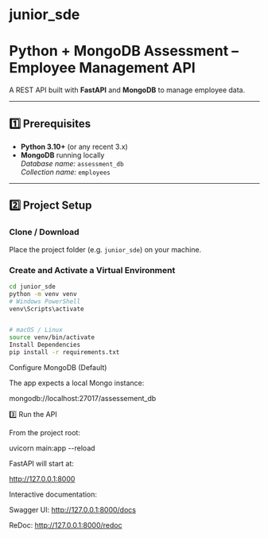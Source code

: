 # junior_sde
# Python + MongoDB Assessment – Employee Management API

A REST API built with **FastAPI** and **MongoDB** to manage employee data.

---

## 1️⃣  Prerequisites

* **Python 3.10+** (or any recent 3.x)
* **MongoDB** running locally  
  *Database name:* `assessment_db`  
  *Collection name:* `employees`

---

## 2️⃣  Project Setup

### Clone / Download
Place the project folder (e.g. `junior_sde`) on your machine.

### Create and Activate a Virtual Environment
```bash
cd junior_sde
python -m venv venv
# Windows PowerShell
venv\Scripts\activate


# macOS / Linux
source venv/bin/activate
Install Dependencies
pip install -r requirements.txt

```

Configure MongoDB (Default)

The app expects a local Mongo instance:

mongodb://localhost:27017/assessement_db




3️⃣ Run the API

From the project root:

uvicorn main:app --reload


FastAPI will start at:

http://127.0.0.1:8000


Interactive documentation:

Swagger UI: http://127.0.0.1:8000/docs

ReDoc: http://127.0.0.1:8000/redoc
